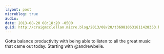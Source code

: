 ```yaml
---
layout: post
microblog: true
audio: 
date: 2013-08-20 08:18:20 -0500
guid: http://craigmcclellan.micro.blog/2013/08/20/t369810631811428353.html
---
```

Gotta balance productivity with being able to listen to all the great music that came out today. Starting with @andrewbelle.
